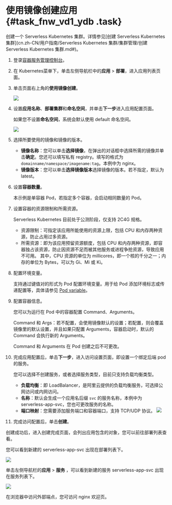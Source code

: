 # 使用镜像创建应用 {#task_fnw_vd1_ydb .task}

创建一个 Serverless Kubernetes 集群。详情参见[创建 Serverless Kubernetes 集群](cn.zh-CN/用户指南/Serverless Kubernetes 集群/集群管理/创建 Serverless Kubernetes 集群.md#)。

1.  登录[容器服务管理控制台](https://cs.console.aliyun.com)。 
2.  在 Kubernetes菜单下，单击左侧导航栏中的**应用** \> **部署**，进入应用列表页面。 
3.  单击页面右上角的**使用镜像创建**。 

    ![](http://static-aliyun-doc.oss-cn-hangzhou.aliyuncs.com/assets/img/16486/154821635610254_zh-CN.png)

4.  设置**应用名称**、**部署集群**和**命名空间**，并单击**下一步**进入应用配置页面。 

    如果您不设置**命名空间**，系统会默认使用 default 命名空间。

    ![](http://static-aliyun-doc.oss-cn-hangzhou.aliyuncs.com/assets/img/16486/154821635610255_zh-CN.png)

5.  选择所要使用的镜像和镜像的版本。 
    -   **镜像名称**：您可以单击**选择镜像**，在弹出的对话框中选择所需的镜像并单击**确定**。您还可以填写私有 registry。填写的格式为 `domainname/namespace/imagename:tag`。本例中为 nginx。
    -   **镜像版本**：您可以单击**选择镜像版本**选择镜像的版本。若不指定，默认为 latest。
6.  设置**容器数量**。 

    本示例是单容器 Pod，若指定多个容器，会启动相同数量的 Pod。

7.  设置容器的资源限制和所需资源。 

    Serverless Kubernetes 目前处于公测阶段，仅支持 2C4G 规格。

    -   资源限制：可指定该应用所能使用的资源上限，包括 CPU 和内存两种资源，防止占用过多资源。
    -   所需资源：即为该应用预留资源额度，包括 CPU 和内存两种资源，即容器独占该资源，防止因资源不足而被其他服务或进程争抢资源，导致应用不可用。
    其中，CPU 资源的单位为 millicores，即一个核的千分之一；内存的单位为 Bytes，可以为 Gi、Mi 或 Ki。

8.  配置环境变量。 

    支持通过键值对的形式为 Pod 配置环境变量。用于给 Pod 添加环境标志或传递配置等，具体请参见 [Pod variable](https://kubernetes.io/docs/tasks/inject-data-application/environment-variable-expose-pod-information/?spm=a2c4g.11186623.2.6.p4Ezey)。

9.  配置容器信息。 

    您可以为运行在 Pod 中的容器配置 Command、Arguments。

    Command 和 Args：若不配置，会使用镜像默认的设置；若配置，则会覆盖镜像里的默认设置，并且如果只配置 Arguments，容器启动时，默认的 Command 会执行新的 Arguments。

    Command 和 Arguments 在 Pod 创建之后不可更改。

10. 完成应用配置后，单击**下一步**，进入访问设置页面，即设置一个绑定后端 pod 的服务。 

    您可以选择不创建服务，或者选择服务类型，目前只支持负载均衡类型。

    -   **负载均衡**：即 LoadBalancer，是阿里云提供的负载均衡服务，可选择公网访问或内网访问。
    -   **名称**：默认会生成一个应用名后缀 `svc` 的服务名称，本例中为 serverless-app-svc，您也可更改服务的名称。
    -   **端口映射**：您需要添加服务端口和容器端口，支持 TCP/UDP 协议。
    ![](http://static-aliyun-doc.oss-cn-hangzhou.aliyuncs.com/assets/img/16486/154821635610256_zh-CN.png)

11. 完成访问配置后，单击**创建**。 

创建成功后，进入创建完成页面，会列出应用包含的对象，您可以前往部署列表查看。

您可以看到新建的 serverless-app-svc 出现在部署列表下。

![](http://static-aliyun-doc.oss-cn-hangzhou.aliyuncs.com/assets/img/16486/154821635610257_zh-CN.png)

单击左侧导航栏的**应用** \> **服务** ，可以看到新建的服务 serverless-app-svc 出现在服务列表下。

![](http://static-aliyun-doc.oss-cn-hangzhou.aliyuncs.com/assets/img/16486/154821635610258_zh-CN.png)

在浏览器中访问外部端点，您可访问 nginx 欢迎页。

